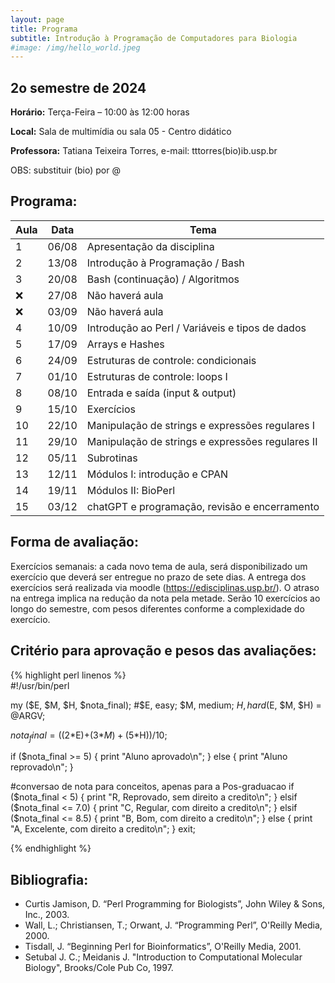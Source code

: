 ```yaml
---
layout: page
title: Programa
subtitle: Introdução à Programação de Computadores para Biologia
#image: /img/hello_world.jpeg
---
```



## 2o semestre de 2024

**Horário:**    Terça-Feira – 10:00 às 12:00 horas

**Local:**    Sala de multimídia ou sala 05 - Centro didático  
                               
**Professora:** Tatiana Teixeira Torres, e-mail: tttorres(bio)ib.usp.br

OBS: substituir (bio) por @ 

## Programa:

| Aula | Data  | Tema                                             |
|------|-------|--------------------------------------------------|
| 1    | 06/08 | Apresentação da disciplina                       |
| 2    | 13/08 | Introdução à Programação / Bash                  |
| 3    | 20/08 | Bash (continuação) / Algoritmos                  |
| :x:  | 27/08 | Não haverá aula                                  |
| :x:  | 03/09 | Não haverá aula                                  |
| 4    | 10/09 | Introdução ao Perl / Variáveis e tipos de dados  |
| 5    | 17/09 | Arrays e Hashes                                  |
| 6    | 24/09 | Estruturas de controle: condicionais             |
| 7    | 01/10 | Estruturas de controle: loops I                  |
| 8    | 08/10 | Entrada e saída (input & output)                 |
| 9    | 15/10 | Exercícios                                       |
| 10   | 22/10 | Manipulação de strings e expressões regulares I  |
| 11   | 29/10 | Manipulação de strings e expressões regulares II |
| 12   | 05/11 | Subrotinas                                       |
| 13   | 12/11 | Módulos I: introdução e CPAN                     |
| 14   | 19/11 | Módulos II: BioPerl                              |
| 15   | 03/12 | chatGPT e programação, revisão e encerramento    |

  

## Forma de avaliação:

Exercícios semanais: a cada novo tema de aula, será disponibilizado um exercício que deverá ser entregue no prazo de sete dias. A entrega dos exercícios será realizada via moodle (https://edisciplinas.usp.br/). O atraso na entrega implica na redução da nota pela metade. Serão 10 exercícios ao longo do semestre, com pesos diferentes conforme a complexidade do exercício. 

## Critério para aprovação e pesos das avaliações:

{% highlight perl linenos %}  
#!/usr/bin/perl

my ($E, $M, $H, $nota_final); #$E, easy; $M, medium; $H, hard
($E, $M, $H) = @ARGV; 

$nota_final = ((2*$E)+(3*$M)+(5*$H))/10;

if ($nota_final >= 5) {
  print "Aluno aprovado\n";
} else {
  print "Aluno reprovado\n";
}

#conversao de nota para conceitos, apenas para a Pos-graduacao
if ($nota_final < 5) {
  print "R, Reprovado, sem direito a credito\n";
} elsif ($nota_final <= 7.0) {
  print "C, Regular, com direito a credito\n";
} elsif ($nota_final <= 8.5) {
  print "B, Bom, com direito a credito\n";
} else {
  print "A, Excelente, com direito a credito\n";
}
exit;

{% endhighlight %}
  

## Bibliografia:

- Curtis Jamison, D. “Perl Programming for Biologists”, John Wiley & Sons, Inc., 2003.
- Wall, L.; Christiansen, T.; Orwant, J. “Programming Perl”, O'Reilly Media, 2000.
- Tisdall, J. “Beginning Perl for Bioinformatics”, O'Reilly Media, 2001.
- Setubal J. C.; Meidanis J. "Introduction to Computational Molecular Biology", Brooks/Cole Pub Co, 1997.

